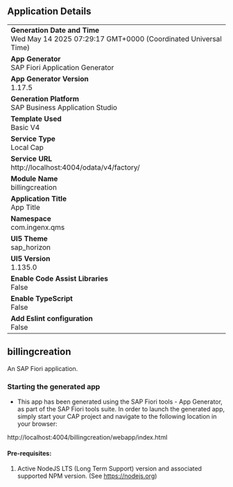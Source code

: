 ## Application Details
|               |
| ------------- |
|**Generation Date and Time**<br>Wed May 14 2025 07:29:17 GMT+0000 (Coordinated Universal Time)|
|**App Generator**<br>SAP Fiori Application Generator|
|**App Generator Version**<br>1.17.5|
|**Generation Platform**<br>SAP Business Application Studio|
|**Template Used**<br>Basic V4|
|**Service Type**<br>Local Cap|
|**Service URL**<br>http://localhost:4004/odata/v4/factory/|
|**Module Name**<br>billingcreation|
|**Application Title**<br>App Title|
|**Namespace**<br>com.ingenx.qms|
|**UI5 Theme**<br>sap_horizon|
|**UI5 Version**<br>1.135.0|
|**Enable Code Assist Libraries**<br>False|
|**Enable TypeScript**<br>False|
|**Add Eslint configuration**<br>False|

## billingcreation

An SAP Fiori application.

### Starting the generated app

-   This app has been generated using the SAP Fiori tools - App Generator, as part of the SAP Fiori tools suite.  In order to launch the generated app, simply start your CAP project and navigate to the following location in your browser:

http://localhost:4004/billingcreation/webapp/index.html

#### Pre-requisites:

1. Active NodeJS LTS (Long Term Support) version and associated supported NPM version.  (See https://nodejs.org)


